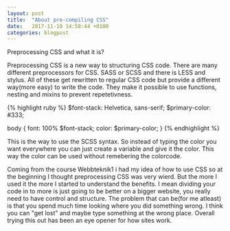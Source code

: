 ```yaml
---
layout: post
title:  "About pre-compiling CSS"
date:   2017-11-10 14:58:44 +0100
categories: blogpost
---
```


Preprocessing CSS and what it is?

Preprocessing CSS is a new way to structuring CSS code. There are many different preprocessors for CSS. SASS or SCSS and there is LESS and stylus. All of these get rewritten to regular CSS code but provide a different 
way(more easy) to write the code. They make it possible to use functions, nesting and mixins to prevent repetetivness.

{% highlight ruby %}
$font-stack:    Helvetica, sans-serif;
$primary-color: #333;

body {
  font: 100% $font-stack;
  color: $primary-color;
}
{% endhighlight %}

This is the way to use the SCSS syntax. So instead of typing the color you want everywhere you can just create a variable and give it the color. This way the color can be used without remebering the colorcode.

Coming from the course Webbteknik1 i had my idea of how to use CSS so at the beginning I thought preprocessing CSS was very wierd. But the more I used it the more I started to understand the benefits. I mean dividing your code in to 
more is just going to be better on a bigger website, you really need to have control and structure. The problem that can be(for me atleast) is that you spend much time looking where you did something wrong. 
I think you can "get lost" and maybe type something at the wrong place.
Overall trying this out has been an eye opener for how sites work.

